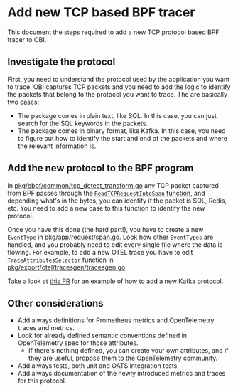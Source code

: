 # Add new TCP based BPF tracer

This document the steps required to add a new TCP protocol based BPF tracer to OBI.

## Investigate the protocol

First, you need to understand the protocol used by the application you want to trace. OBI captures TCP packets and you need to add the logic to identify the packets that belong to the protocol you want to trace. The are basically two cases:

- The package comes in plain text, like SQL. In this case, you can just search for the SQL keywords in the packets.
- The package comes in binary format, like Kafka. In this case, you need to figure out how to identify the start and end of the packets and where the relevant information is.

## Add the new protocol to the BPF program

In [pkg/ebpf/common/tcp_detect_transform.go](https://github.com/open-telemetry/opentelemetry-ebpf-instrumentation/blob/4dac55491290db8992c4a3d0c30f60039b406a83/pkg/components/ebpf/common/tcp_detect_transform.go) any TCP packet captured from BPF passes through the [`ReadTCPRequestIntoSpan` function](https://github.com/open-telemetry/opentelemetry-ebpf-instrumentation/blob/4dac55491290db8992c4a3d0c30f60039b406a83/pkg/components/ebpf/common/tcp_detect_transform.go#L32), and depending what's in the bytes, you can identify if the packet is SQL, Redis, etc. You need to add a new case to this function to identify the new protocol.

Once you have this done (the hard part!), you have to create a new `EventType` in [pkg/app/request/span.go](https://github.com/open-telemetry/opentelemetry-ebpf-instrumentation/blob/4dac55491290db8992c4a3d0c30f60039b406a83/pkg/app/request/span.go#L26). Look how other `EventTypes` are handled, and you probably need to edit every single file where the data is flowing. For example, to add a new OTEL trace you have to edit `TraceAttributesSelector` function in [pkg/export/otel/tracesgen/tracesgen.go](https://github.com/open-telemetry/opentelemetry-ebpf-instrumentation/blob/4dac55491290db8992c4a3d0c30f60039b406a83/pkg/export/otel/tracesgen/tracesgen.go#L296)

Take a look at [this PR](https://github.com/grafana/beyla/pull/890) for an example of how to add a new Kafka protocol.

## Other considerations

- Add always definitions for Prometheus metrics and OpenTelemetry traces and metrics.
- Look for already defined semantic conventions defined in OpenTelemetry spec for those attributes.
  - If there's nothing defined, you can create your own attributes, and if they are useful, propose them to the OpenTelemetry community.
- Add always tests, both unit and OATS integration tests.
- Add always documentation of the newly introduced metrics and traces for this protocol.
